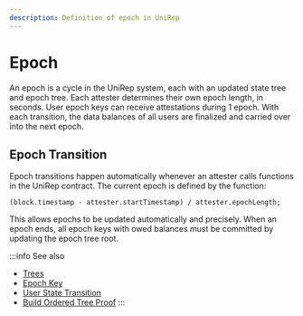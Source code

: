 ```yaml
---
description: Definition of epoch in UniRep
---
```


# Epoch
An epoch is a cycle in the UniRep system, each with an updated state tree and epoch tree. Each attester determines their own epoch length, in seconds. User epoch keys can receive attestations during 1 epoch. With each transition, the data balances of all users are finalized and carried over into the next epoch.

## Epoch Transition

Epoch transitions happen automatically whenever an attester calls functions in the UniRep contract. The current epoch is defined by the function:

```solidity
(block.timestamp - attester.startTimestamp) / attester.epochLength;
```

This allows epochs to be updated automatically and precisely. When an epoch ends, all epoch keys with owed balances must be committed by updating the epoch tree root.

:::info
See also

* [Trees](trees.md)
* [Epoch Key](epoch-key.md)
* [User State Transition](user-state-transition.md)
* [Build Ordered Tree Proof](../circuits-api/circuits.md#build-ordered-tree)
:::
